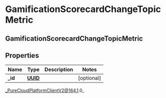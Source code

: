 # GamificationScorecardChangeTopicMetric

## GamificationScorecardChangeTopicMetric

## Properties

|Name | Type | Description | Notes|
|------------ | ------------- | ------------- | -------------|
| **_id** | [**UUID**](UUID) |  | [optional] |



_PureCloudPlatformClientV2@164.1.0_
